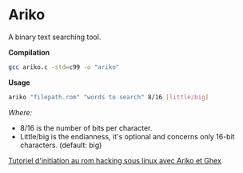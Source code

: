 Ariko
=====

A binary text searching tool.

__Compilation__ 
```bash
gcc ariko.c -std=c99 -o "ariko"
```

__Usage__
```bash
ariko "filepath.rom" "words to search" 8/16 [little/big]
```

*Where:*
* 8/16 is the number of bits per character. 
* Little/big is the endianness, it's optional and concerns only 16-bit characters. (default: big)


[Tutoriel d'initiation au rom hacking sous linux avec Ariko et Ghex](https://github.com/fbeaudet/ariko/wiki/Tutoriel-d%27initiation-au-rom-hacking-sous-linux-avec-Ariko-et-Ghex)
